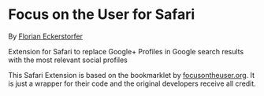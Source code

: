 # Focus on the User for Safari

By [Florian Eckerstorfer](http://theroadtojoy.at)

Extension for Safari to replace Google+ Profiles in Google search results with the most relevant social profiles

This Safari Extension is based on the bookmarklet by [focusontheuser.org](http://focusontheuser.org). It is just a wrapper for their code and the original developers receive all credit.